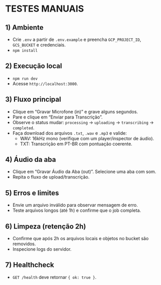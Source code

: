 # TESTES MANUAIS

## 1) Ambiente
- Crie `.env` a partir de `.env.example` e preencha `GCP_PROJECT_ID`, `GCS_BUCKET` e credenciais.
- `npm install`

## 2) Execução local
- `npm run dev`
- Acesse `http://localhost:3000`.

## 3) Fluxo principal
- Clique em “Gravar Microfone (in)” e grave alguns segundos.
- Pare e clique em “Enviar para Transcrição”.
- Observe o status mudar: `processing` → `uploading` → `transcribing` → `completed`.
- Faça download dos arquivos `.txt`, `.wav` e `.mp3` e valide:
  - WAV: 16kHz mono (verifique com um player/inspector de áudio).
  - TXT: Transcrição em PT-BR com pontuação coerente.

## 4) Áudio da aba
- Clique em “Gravar Áudio da Aba (out)”. Selecione uma aba com som.
- Repita o fluxo de upload/transcrição.

## 5) Erros e limites
- Envie um arquivo inválido para observar mensagem de erro.
- Teste arquivos longos (até 1h) e confirme que o job completa.

## 6) Limpeza (retenção 2h)
- Confirme que após 2h os arquivos locais e objetos no bucket são removidos.
- Inspecione logs do servidor.

## 7) Healthcheck
- `GET /health` deve retornar `{ ok: true }`.

